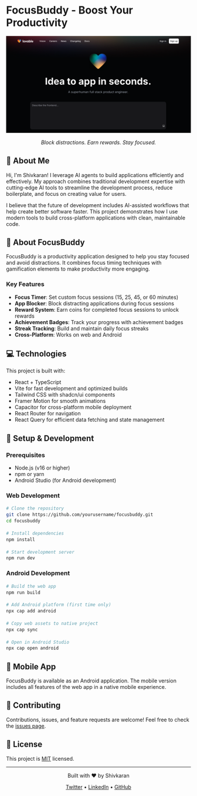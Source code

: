
# FocusBuddy - Boost Your Productivity

<div align="center">
  <img src="public/og-image.png" alt="FocusBuddy App" width="600">
  <p><i>Block distractions. Earn rewards. Stay focused.</i></p>
</div>

## 👋 About Me

Hi, I'm Shivkaran! I leverage AI agents to build applications efficiently and effectively. My approach combines traditional development expertise with cutting-edge AI tools to streamline the development process, reduce boilerplate, and focus on creating value for users.

I believe that the future of development includes AI-assisted workflows that help create better software faster. This project demonstrates how I use modern tools to build cross-platform applications with clean, maintainable code.

## 🚀 About FocusBuddy

FocusBuddy is a productivity application designed to help you stay focused and avoid distractions. It combines focus timing techniques with gamification elements to make productivity more engaging.

### Key Features

- **Focus Timer**: Set custom focus sessions (15, 25, 45, or 60 minutes)
- **App Blocker**: Block distracting applications during focus sessions
- **Reward System**: Earn coins for completed focus sessions to unlock rewards
- **Achievement Badges**: Track your progress with achievement badges
- **Streak Tracking**: Build and maintain daily focus streaks
- **Cross-Platform**: Works on web and Android

## 💻 Technologies

This project is built with:

- React + TypeScript
- Vite for fast development and optimized builds
- Tailwind CSS with shadcn/ui components
- Framer Motion for smooth animations
- Capacitor for cross-platform mobile deployment
- React Router for navigation
- React Query for efficient data fetching and state management

## 🔧 Setup & Development

### Prerequisites

- Node.js (v16 or higher)
- npm or yarn
- Android Studio (for Android development)

### Web Development

```bash
# Clone the repository
git clone https://github.com/yourusername/focusbuddy.git
cd focusbuddy

# Install dependencies
npm install

# Start development server
npm run dev
```

### Android Development

```bash
# Build the web app
npm run build

# Add Android platform (first time only)
npx cap add android

# Copy web assets to native project
npx cap sync

# Open in Android Studio
npx cap open android
```

## 📱 Mobile App

FocusBuddy is available as an Android application. The mobile version includes all features of the web app in a native mobile experience.

## 🤝 Contributing

Contributions, issues, and feature requests are welcome! Feel free to check the [issues page](https://github.com/yourusername/focusbuddy/issues).

## 📝 License

This project is [MIT](LICENSE) licensed.

---

<div align="center">
  <p>Built with ❤️ by Shivkaran</p>
  <p>
    <a href="https://twitter.com/yourtwitterhandle">Twitter</a> •
    <a href="https://linkedin.com/in/yourlinkedinhandle">LinkedIn</a> •
    <a href="https://github.com/yourgithubhandle">GitHub</a>
  </p>
</div>
